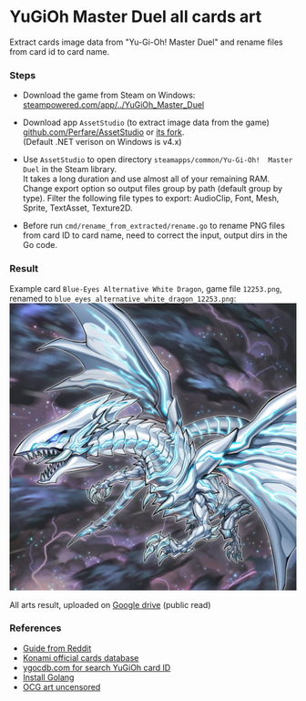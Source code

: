 # YuGiOh Master Duel all cards art

Extract cards image data from "Yu-Gi-Oh! Master Duel" and rename files from card id to card name.

### Steps

* Download the game from Steam on Windows:  
  [steampowered.com/app/../YuGiOh_Master_Duel](https://store.steampowered.com/app/1449850/YuGiOh_Master_Duel/)

* Download app `AssetStudio` (to extract image data from the game)  
  [github.com/Perfare/AssetStudio](https://github.com/Perfare/AssetStudio/releases) or
  [its fork](https://github.com/zhangjiequan/AssetStudio).  
  (Default .NET verison on Windows is v4.x)

* Use `AssetStudio` to open directory `steamapps/common/Yu-Gi-Oh!  Master Duel`
  in the Steam library.  
  It takes a long duration and use almost all of your remaining RAM.  
  Change export option so output files group by path (default group by type).
  Filter the following file types to export:
  AudioClip, Font, Mesh, Sprite, TextAsset, Texture2D.

* Before run `cmd/rename_from_extracted/rename.go` to rename PNG files from card ID to card name,
  need to correct the input, output dirs in the Go code.

### Result

Example card `Blue-Eyes Alternative White Dragon`, game file `12253.png`,
renamed to `blue_eyes_alternative_white_dragon_12253.png`:
![Blue-Eyes Alternative White Dragon](12253.png)

All arts result, uploaded on [Google drive](https://drive.google.com/drive/folders/1PVaWUaullSjaSKwbOi3Q1Xj024Qzq4YD?usp=share_link) (public read)

### References

* [Guide from Reddit](https://www.reddit.com/r/masterduel/comments/uszzul/guide_to_create_card_art_replacement_file_pc/)
* [Konami official cards database](https://www.db.yugioh-card.com/yugiohdb/card_search.action?ope=2&cid=4007&request_locale=en)
* [ygocdb.com for search YuGiOh card ID](https://ygocdb.com/)
* [Install Golang](https://golang.org/doc/install)
* [OCG art uncensored](https://www.youtube.com/watch?v=hXGVXXHT6us)
